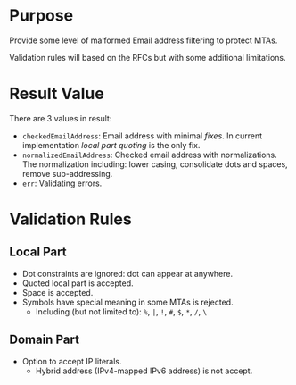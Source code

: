 # Purpose

Provide some level of malformed Email address filtering to protect MTAs.

Validation rules will based on the RFCs but with some additional limitations.

# Result Value

There are 3 values in result:

- `checkedEmailAddress`: Email address with minimal *fixes*.
  In current implementation *local part quoting* is the only fix.
- `normalizedEmailAddress`: Checked email address with normalizations. The normalization including: lower casing, consolidate dots and spaces, remove sub-addressing.
- `err`: Validating errors.

# Validation Rules

## Local Part

* Dot constraints are ignored: dot can appear at anywhere.
* Quoted local part is accepted.
* Space is accepted.
* Symbols have special meaning in some MTAs is rejected.
    - Including (but not limited to): `%`, `|`, `!`, `#`, `$`, `*`, `/`, `\`

## Domain Part

* Option to accept IP literals.
    - Hybrid address (IPv4-mapped IPv6 address) is not accept.
